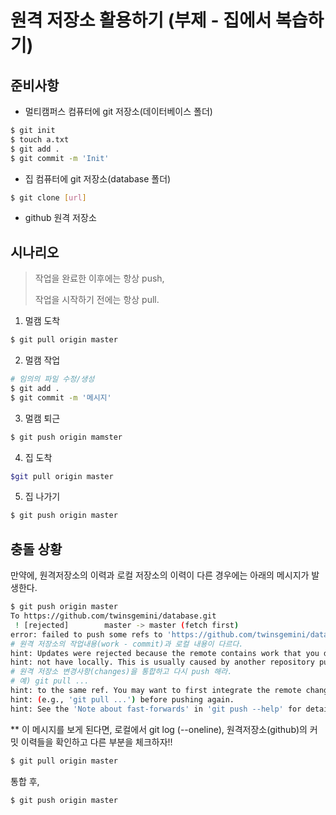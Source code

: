 # 원격 저장소 활용하기 (부제 - 집에서 복습하기)

## 준비사항

* 멀티캠퍼스 컴퓨터에 git 저장소(데이터베이스 폴더)

```bash
$ git init
$ touch a.txt
$ git add .
$ git commit -m 'Init'
```



* 집 컴퓨터에 git 저장소(database 폴더)

```bash
$ git clone [url]
```

* github 원격 저장소

## 시나리오

> 작업을 완료한 이후에는 항상 push, 
>
> 작업을 시작하기 전에는 항상 pull.

1. 멀캠 도착

```bash
$ git pull origin master
```

2. 멀캠 작업

```bash
# 임의의 파일 수정/생성
$ git add .
$ git commit -m '메시지'
```

3. 멀캠 퇴근

```bash
$ git push origin mamster
```

4. 집 도착

```bash
$git pull origin master
```

5. 집 나가기

```bash
$ git push origin master
```

## 충돌 상황 

만약에, 원격저장소의 이력과 로컬 저장소의 이력이 다른 경우에는 아래의 메시지가 발생한다. 

```bash
$ git push origin master
To https://github.com/twinsgemini/database.git
 ! [rejected]        master -> master (fetch first)
error: failed to push some refs to 'https://github.com/twinsgemini/database.git'
# 원격 저장소의 작업내용(work - commit)과 로컬 내용이 다르다.
hint: Updates were rejected because the remote contains work that you do
hint: not have locally. This is usually caused by another repository pushing
# 원격 저장소 변경사항(changes)을 통합하고 다시 push 해라.
# 예) git pull ...
hint: to the same ref. You may want to first integrate the remote changes
hint: (e.g., 'git pull ...') before pushing again.
hint: See the 'Note about fast-forwards' in 'git push --help' for details.

```

** 이 메시지를 보게 된다면, 로컬에서 git log (--oneline), 원격저장소(github)의 커밋 이력들을 확인하고 다른 부분을 체크하자!!

```bash
$ git pull origin master
```

통합 후,

```bash
$ git push origin master
```


